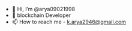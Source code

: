 - 👋 Hi, I’m @arya09021998
- 👀 blockchain Developer
- 📫 How to reach me - k.arya2946@gmail.com

<!---
arya09021998/arya09021998 is a ✨ special ✨ repository because its `README.md` (this file) appears on your GitHub profile.
You can click the Preview link to take a look at your changes.
--->
